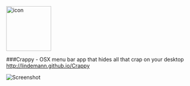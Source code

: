 <img src="http://lindemann.github.io/Crappy/images/icon.png" alt="icon" width="120">

###Crappy - OSX menu bar app that hides all that crap on your desktop
http://lindemann.github.io/Crappy

![Screenshot](http://lindemann.github.io/Crappy/images/screenshot.png)
